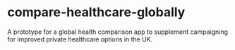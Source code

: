 # compare-healthcare-globally

A prototype for a global health comparison app to supplement campaigning for improved private healthcare options in the UK.
